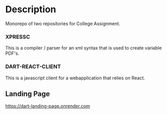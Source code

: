 # Description
Monorepo of two repositories for College Assignment.

### XPRESSC
This is a compiler / parser for an xml syntax that is used to create variable PDF's.

### DART-REACT-CLIENT
This is a javascript client for a webapplication that relies on React.

## Landing Page
https://dart-landing-page.onrender.com
